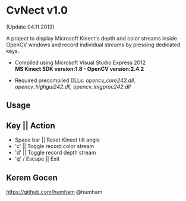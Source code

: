 
CvNect v1.0	                                                             
==============================
(Update 04.11.2013)
                                                                                        
A project to display Microsoft Kinect's depth and color streams inside OpenCV windows
and record individual streams by pressing dedicated keys.                                   

-	Compiled using Microsoft Visual Studio Express 2012                                         
    **MS Kinect SDK version:1.8 - OpenCV version:2.4.2**
	
-	Required precompiled DLLs: *opencv_core242.dll, opencv_highgui242.dll, opencv_imgproc242.dll*

**Usage**                                                                                   
---------
**Key**					||	**Action**																
--------------------------------------
-	Space bar			||	Reset Kinect tilt angle                                             
-	'c'                 ||  Toggle record color stream                                               	
-	'd'                 ||  Toggle record depth stream                                                 
-	'q' / Escape        ||  Exit                                                                

Kerem Gocen                                                      
---------------------------------------
https://github.com/humham
@humham